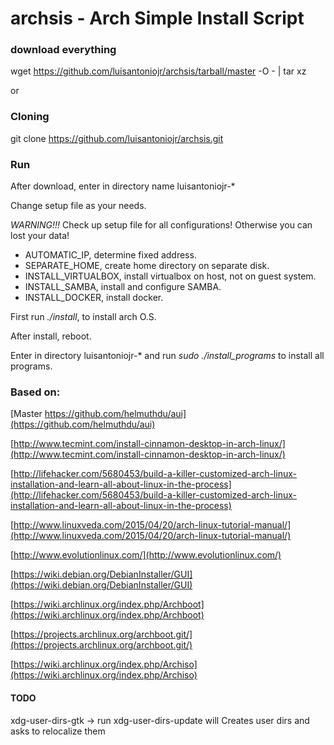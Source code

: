 # archsis - Arch Simple Install Script

### download everything
wget https://github.com/luisantoniojr/archsis/tarball/master -O - | tar xz

or

### Cloning
git clone https://github.com/luisantoniojr/archsis.git

### Run

After download, enter in directory name luisantoniojr-*

Change setup file as your needs.

*WARNING!!!* Check up setup file for all configurations! Otherwise you can lost your data!

* AUTOMATIC_IP, determine fixed address.
* SEPARATE_HOME, create home directory on separate disk.
* INSTALL_VIRTUALBOX, install virtualbox on host, not on guest system.
* INSTALL_SAMBA, install and configure SAMBA.
* INSTALL_DOCKER, install docker.

First run *./install*, to install arch O.S.

After install, reboot.

Enter in directory luisantoniojr-* and run *sudo ./install_programs* to install all programs.

### Based on:
[Master https://github.com/helmuthdu/aui](https://github.com/helmuthdu/aui)

[http://www.tecmint.com/install-cinnamon-desktop-in-arch-linux/](http://www.tecmint.com/install-cinnamon-desktop-in-arch-linux/)

[http://lifehacker.com/5680453/build-a-killer-customized-arch-linux-installation-and-learn-all-about-linux-in-the-process](http://lifehacker.com/5680453/build-a-killer-customized-arch-linux-installation-and-learn-all-about-linux-in-the-process)

[http://www.linuxveda.com/2015/04/20/arch-linux-tutorial-manual/](http://www.linuxveda.com/2015/04/20/arch-linux-tutorial-manual/)

[http://www.evolutionlinux.com/](http://www.evolutionlinux.com/)

[https://wiki.debian.org/DebianInstaller/GUI](https://wiki.debian.org/DebianInstaller/GUI)

[https://wiki.archlinux.org/index.php/Archboot](https://wiki.archlinux.org/index.php/Archboot)

[https://projects.archlinux.org/archboot.git/](https://projects.archlinux.org/archboot.git/)

[https://wiki.archlinux.org/index.php/Archiso](https://wiki.archlinux.org/index.php/Archiso)

#### TODO
xdg-user-dirs-gtk -> run xdg-user-dirs-update will Creates user dirs and asks to relocalize them